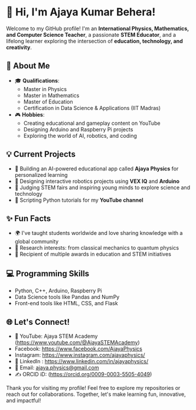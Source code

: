 # 👋 Hi, I'm Ajaya Kumar Behera!  

Welcome to my GitHub profile! I'm an **International Physics, Mathematics, and Computer Science Teacher**, a passionate **STEM Educator**, and a lifelong learner exploring the intersection of **education, technology, and creativity**.  

## 🌟 About Me  
- 🎓 **Qualifications**:  
  - Master in Physics  
  - Master in Mathematics  
  - Master of Education  
  - Certification in Data Science & Applications (IIT Madras)  
- 🎮 **Hobbies**:  
  - Creating educational and gameplay content on YouTube  
  - Designing Arduino and Raspberry Pi projects  
  - Exploring the world of AI, robotics, and coding  

## 💡 Current Projects  
- 🚀 Building an AI-powered educational app called **Ajaya Physics** for personalized learning  
- 🤖 Designing interactive robotics projects using **VEX IQ** and **Arduino**  
- 🧪 Judging STEM fairs and inspiring young minds to explore science and technology  
- 🎥 Scripting Python tutorials for my **YouTube channel**  

## ✨ Fun Facts  
- 🌍 I've taught students worldwide and love sharing knowledge with a global community  
- 🔭 Research interests: from classical mechanics to quantum physics  
- 🏅 Recipient of multiple awards in education and STEM initiatives  

## 💻 Programming Skills  
- Python, C++, Arduino, Raspberry Pi  
- Data Science tools like Pandas and NumPy  
- Front-end tools like HTML, CSS, and Flask  

## 🌐 Let's Connect!  
- 🔗 YouTube: Ajaya STEM Academy (https://www.youtube.com/@AjayaSTEMAcademy)
- Facebook: https://www.facebook.com/AjayaPhysics
- Instagram: https://www.instagram.com/ajayaphysics/
- 💼 LinkedIn : https://www.linkedin.com/in/ajayaphysics/ 
- 📧 Email: ajaya.physics@gmail.com  
- ✍️ ORCID iD: (https://orcid.org/0009-0003-5505-4049)

Thank you for visiting my profile! Feel free to explore my repositories or reach out for collaborations. Together, let's make learning fun, innovative, and impactful!  
